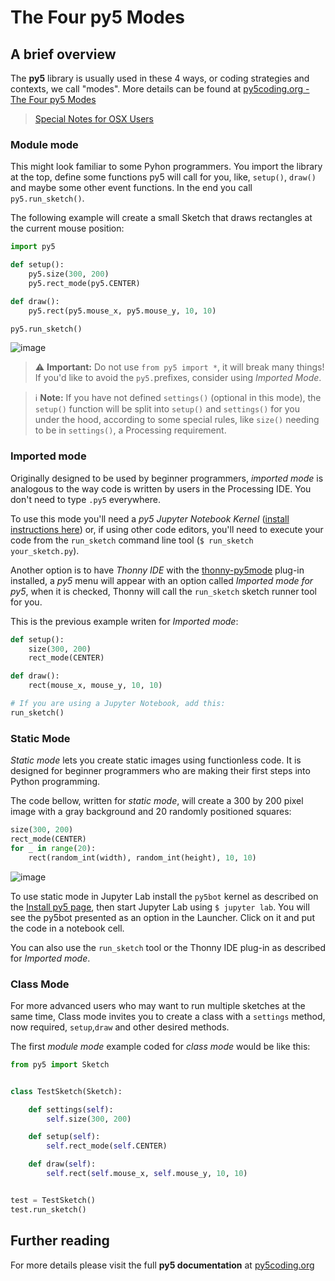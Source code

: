 
# The Four py5 Modes

## A brief overview

The **py5** library is usually used in these 4 ways, or coding strategies and contexts, we call "modes". More details can be found at [py5coding.org - The Four py5 Modes](http://py5coding.org/content/py5_modes.html)

> [Special Notes for OSX Users](http://py5coding.org/content/osx_users.html)

### Module mode

This might look familiar to some Pyhon programmers. You import the library at the top, define some functions py5 will call for you, like, `setup()`, `draw()` and maybe some other event functions. In the end you call `py5.run_sketch()`.

The following example will create a small Sketch that draws rectangles at the current mouse position:

```python
import py5

def setup():
    py5.size(300, 200)
    py5.rect_mode(py5.CENTER)

def draw():
    py5.rect(py5.mouse_x, py5.mouse_y, 10, 10)

py5.run_sketch()
```
![image](https://user-images.githubusercontent.com/3694604/201694987-f78a4856-1329-4693-a312-4ab3402fe689.png)

> ⚠️ **Important:** Do not use `from py5 import *`, it will break many things! If you'd like to avoid the `py5.`prefixes, consider using *Imported Mode*.

> ℹ️ **Note:** If you have not defined `settings()` (optional in this mode), the `setup()` function will be split into `setup()` and `settings()` for you under the hood, according to some special rules, like `size()` needing to be in `settings()`, a Processing requirement.

### Imported mode

Originally designed to be used by beginner programmers, *imported mode* is analogous to the way code is written by users in the Processing IDE. You don't need to type `.py5` everywhere.

To use this mode you'll need a *py5 Jupyter Notebook Kernel* ([install instructions here](http://py5coding.org/content/install.html)) or, if using other code editors, you'll need to execute your code from the `run_sketch` command line tool (`$ run_sketch your_sketch.py`).

Another option is to have *Thonny IDE* with the [thonny-py5mode](https://github.com/tabreturn/thonny-py5mode/) plug-in installed, a *py5* menu will appear with an option called *Imported mode for py5*, when it is checked, Thonny will call the `run_sketch` sketch runner tool for you.

This is the previous example writen for *Imported mode*:

```python
def setup():
    size(300, 200)
    rect_mode(CENTER)

def draw():
    rect(mouse_x, mouse_y, 10, 10)

# If you are using a Jupyter Notebook, add this:
run_sketch()
```

### Static Mode

*Static mode* lets you create static images using functionless code. It is designed for beginner programmers who are making their first steps into Python programming.

The code bellow, written for *static mode*, will create a 300 by 200 pixel image with a gray background and 20 randomly positioned squares:

```python
size(300, 200)
rect_mode(CENTER)
for _ in range(20):
    rect(random_int(width), random_int(height), 10, 10)
```

![image](https://user-images.githubusercontent.com/3694604/201693378-ccce119a-29ca-4569-bebc-1a3ec2f4c4da.png)

To use static mode in Jupyter Lab install the `py5bot` kernel as described on the [Install py5 page](http://py5coding.org/content/install.html), then start Jupyter Lab using `$ jupyter lab`. You will see the py5bot presented as an option in the Launcher. Click on it and put the code in a notebook cell.

You can also use the `run_sketch` tool or the Thonny IDE plug-in as described for *Imported mode*.

### Class Mode

For more advanced users who may want to run multiple sketches at the same time, Class mode invites you to create a class with a `settings` method, now required, `setup`,`draw` and other desired methods. 

The first *module mode* example coded for *class mode* would be like this:

```python
from py5 import Sketch


class TestSketch(Sketch):

    def settings(self):
        self.size(300, 200)

    def setup(self):
        self.rect_mode(self.CENTER)

    def draw(self):
        self.rect(self.mouse_x, self.mouse_y, 10, 10)


test = TestSketch()
test.run_sketch()
```

## Further reading

For more details please visit the full **py5 documentation** at [py5coding.org](https://py5coding.org)
